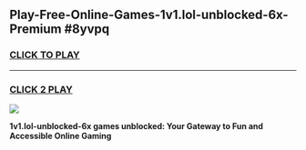 
## Play-Free-Online-Games-1v1.lol-unblocked-6x-Premium #8yvpq
<h3>
<a href="https://premium.freeplayer.one?title=1v1.lol-unblocked-6x&ref=8M">CLICK TO PLAY</a></h3>
<hr>

<h3>
<a href="https://premium.freeplayer.one?title=1v1.lol-unblocked-6x&ref=8M">CLICK 2 PLAY</a>
  
</h3>

<a href="https://premium.freeplayer.one?title=1v1.lol-unblocked-6x&ref=8M"><img src="https://clearcache.store/games.png"></a>


**1v1.lol-unblocked-6x games unblocked: Your Gateway to Fun and Accessible Online Gaming**
